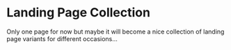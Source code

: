 Landing Page Collection
===

Only one page for now but maybe it will become a nice collection of landing page variants for different occasions...
